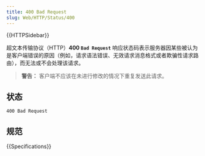 ```yaml
---
title: 400 Bad Request
slug: Web/HTTP/Status/400
---
```


{{HTTPSidebar}}

超文本传输协议（HTTP）**400 `Bad Request`** 响应状态码表示服务器因某些被认为是客户端错误的原因（例如，请求语法错误、无效请求消息格式或者欺骗性请求路由），而无法或不会处理该请求。

> **警告：** 客户端不应该在未进行修改的情况下重复发送此请求。

## 状态

```plain
400 Bad Request
```

## 规范

{{Specifications}}
